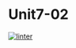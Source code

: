 # Unit7-02
[![linter](https://github.com/Abdullah-Al-Rashid/Unit7-02/workflows/linter/badge.svg)](https://github.com/marketplace/actions/super-linter)
